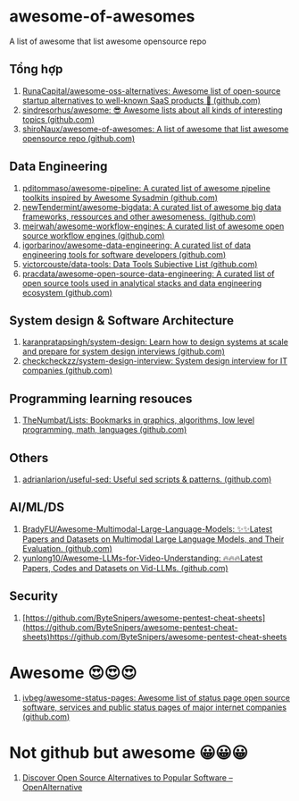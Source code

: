 # awesome-of-awesomes
A list of awesome that list awesome opensource repo
<br>

## Tổng hợp
1. [RunaCapital/awesome-oss-alternatives: Awesome list of open-source startup alternatives to well-known SaaS products 🚀 (github.com)](https://github.com/RunaCapital/awesome-oss-alternatives)
2. [sindresorhus/awesome: 😎 Awesome lists about all kinds of interesting topics (github.com)](https://github.com/sindresorhus/awesome)
3. [shiroNaux/awesome-of-awesomes: A list of awesome that list awesome opensource repo (github.com)](https://github.com/shiroNaux/awesome-of-awesomes)

## Data Engineering
1. [pditommaso/awesome-pipeline: A curated list of awesome pipeline toolkits inspired by Awesome Sysadmin (github.com)](https://github.com/pditommaso/awesome-pipeline)
2. [newTendermint/awesome-bigdata: A curated list of awesome big data frameworks, ressources and other awesomeness. (github.com)](https://github.com/newTendermint/awesome-bigdata)
3. [meirwah/awesome-workflow-engines: A curated list of awesome open source workflow engines (github.com)](https://github.com/meirwah/awesome-workflow-engines)
4. [igorbarinov/awesome-data-engineering: A curated list of data engineering tools for software developers (github.com)](https://github.com/igorbarinov/awesome-data-engineering)
5. [victorcouste/data-tools: Data Tools Subjective List (github.com)](https://github.com/victorcouste/data-tools)
6. [pracdata/awesome-open-source-data-engineering: A curated list of open source tools used in analytical stacks and data engineering ecosystem (github.com)](https://github.com/pracdata/awesome-open-source-data-engineering)


## System design & Software Architecture
1. [karanpratapsingh/system-design: Learn how to design systems at scale and prepare for system design interviews (github.com)](https://github.com/karanpratapsingh/system-design)
2. [checkcheckzz/system-design-interview: System design interview for IT companies (github.com)](https://github.com/checkcheckzz/system-design-interview)

## Programming learning resouces
1. [TheNumbat/Lists: Bookmarks in graphics, algorithms, low level programming, math, languages (github.com)](https://github.com/TheNumbat/Lists)

## Others
1. [adrianlarion/useful-sed: Useful sed scripts & patterns. (github.com)](https://github.com/adrianlarion/useful-sed)

## AI/ML/DS
1. [BradyFU/Awesome-Multimodal-Large-Language-Models: :sparkles::sparkles:Latest Papers and Datasets on Multimodal Large Language Models, and Their Evaluation. (github.com)](https://github.com/BradyFU/Awesome-Multimodal-Large-Language-Models)
2. [yunlong10/Awesome-LLMs-for-Video-Understanding: 🔥🔥🔥Latest Papers, Codes and Datasets on Vid-LLMs. (github.com)](https://github.com/yunlong10/Awesome-LLMs-for-Video-Understanding)

## Security
1. [https://github.com/ByteSnipers/awesome-pentest-cheat-sheets](https://github.com/ByteSnipers/awesome-pentest-cheat-sheets)https://github.com/ByteSnipers/awesome-pentest-cheat-sheets

# Awesome 😍😍😍
1. [ivbeg/awesome-status-pages: Awesome list of status page open source software, services and public status pages of major internet companies (github.com)](https://github.com/ivbeg/awesome-status-pages)
# Not github but awesome 😀😀😀
1. [Discover Open Source Alternatives to Popular Software – OpenAlternative](https://openalternative.co/)
